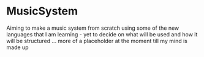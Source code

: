 MusicSystem
===========
Aiming to make a music system from scratch using some of the new 
languages that I am learning - yet to decide on what will be used and 
how it will be structured ... more of a placeholder at the moment till 
my mind is made up 
